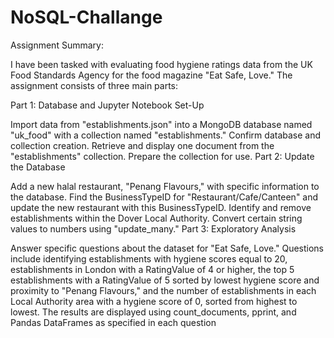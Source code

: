 # NoSQL-Challange

Assignment Summary:

 I have been tasked with evaluating food hygiene ratings data from the UK Food Standards Agency for the food magazine "Eat Safe, Love." The assignment consists of three main parts:

Part 1: Database and Jupyter Notebook Set-Up

Import data from "establishments.json" into a MongoDB database named "uk_food" with a collection named "establishments."
Confirm database and collection creation.
Retrieve and display one document from the "establishments" collection.
Prepare the collection for use.
Part 2: Update the Database

Add a new halal restaurant, "Penang Flavours," with specific information to the database.
Find the BusinessTypeID for "Restaurant/Cafe/Canteen" and update the new restaurant with this BusinessTypeID.
Identify and remove establishments within the Dover Local Authority.
Convert certain string values to numbers using "update_many."
Part 3: Exploratory Analysis

Answer specific questions about the dataset for "Eat Safe, Love."
Questions include identifying establishments with hygiene scores equal to 20, establishments in London with a RatingValue of 4 or higher, the top 5 establishments with a RatingValue of 5 sorted by lowest hygiene score and proximity to "Penang Flavours," and the number of establishments in each Local Authority area with a hygiene score of 0, sorted from highest to lowest.
The results are displayed using count_documents, pprint, and Pandas DataFrames as specified in each question
